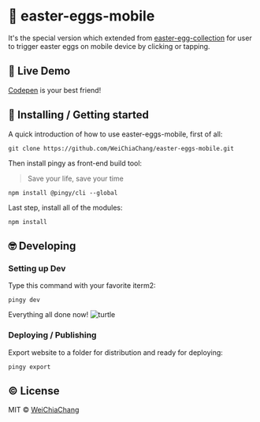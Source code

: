 # 📱 easter-eggs-mobile

It's the special version which extended from [easter-egg-collection](https://github.com/WeiChiaChang/easter-egg-collection) for user to trigger easter eggs on mobile device by clicking or tapping.

## 🤘 Live Demo

[Codepen](https://codepen.io/WeiChiaChang/pen/BwByxN?editors=1100) is your best friend!


## 🎉 Installing / Getting started

A quick introduction of how to use easter-eggs-mobile, first of all:

```shell
git clone https://github.com/WeiChiaChang/easter-eggs-mobile.git
```

Then install pingy as front-end build tool:

> Save your life, save your time

```shell
npm install @pingy/cli --global
```

Last step, install all of the modules:

```shell
npm install
```

## 🤓 Developing

### Setting up Dev

Type this command with your favorite iterm2:

```shell
pingy dev
```

Everything all done now! ![turtle](http://i.imgur.com/879dfXS.gif)


### Deploying / Publishing
Export website to a folder for distribution and ready for deploying:

```shell
pingy export
```

## ©️ License

MIT © [WeiChiaChang](https://github.com/WeiChiaChang/)